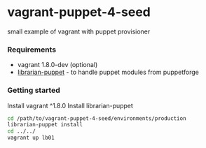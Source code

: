 # vagrant-puppet-4-seed
small example of vagrant with puppet provisioner


### Requirements
* vagrant 1.8.0-dev (optional)
* [librarian-puppet](https://github.com/rodjek/librarian-puppet) - to handle puppet modules from puppetforge


### Getting started
Install vagrant ^1.8.0 
Install librarian-puppet 

```bash
cd /path/to/vagrant-puppet-4-seed/environments/production
librarian-puppet install
cd ../../
vagrant up lb01
```

